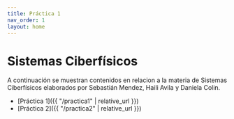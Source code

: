 ```yaml
---
title: Práctica 1
nav_order: 1
layout: home
---
```


# Sistemas Ciberfísicos
A continuación se muestran contenidos en relacion a la materia de Sistemas Ciberfísicos elaborados por Sebastián Mendez, Haili Avila y Daniela Colin. 

- [Práctica 1]({{ "/practica1" | relative_url }})
- [Práctica 2]({{ "/practica2" | relative_url }})
